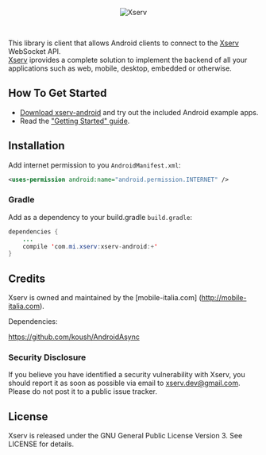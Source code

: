 <p align="center" >
  <img src="http://mobile-italia.com/xserv/assets/images/logo-big.png?t=3" alt="Xserv" title="Xserv">
</p>

<br>

This library is client that allows Android clients to connect to the [Xserv](http://mobile-italia.com/xserv/) WebSocket API.<br>
[Xserv](http://mobile-italia.com/xserv/) iprovides a complete solution to implement the backend of all your applications such as web, mobile, desktop, embedded or otherwise.

## How To Get Started

- [Download xserv-android](https://github.com/xserv/xserv-android/archive/master.zip) and try out the included Android example apps.
- Read the ["Getting Started" guide](http://mobile-italia.com/xserv/docs#).

## Installation

Add internet permission to you `AndroidManifest.xml`:

```xml
<uses-permission android:name="android.permission.INTERNET" />
```

### Gradle

Add as a dependency to your build.gradle `build.gradle`:

```java
dependencies {
    ...
    compile 'com.mi.xserv:xserv-android:+'
}
```

## Credits

Xserv is owned and maintained by the [mobile-italia.com] (http://mobile-italia.com).

Dependencies:

https://github.com/koush/AndroidAsync

### Security Disclosure

If you believe you have identified a security vulnerability with Xserv, you should report it as soon as possible via email to xserv.dev@gmail.com. Please do not post it to a public issue tracker.

## License

Xserv is released under the GNU General Public License Version 3. See LICENSE for details.
